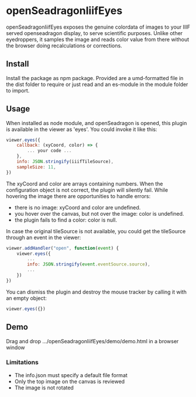 # openSeadragonIiifEyes

openSeadragonIiifEyes exposes the genuine colordata of images to your IIIF served openseadragon  display, to serve scientific purposes. Unlike other eyedroppers, it samples the image and reads color value from there without the browser doing recalculations or corrections.

## Install

Install the package as npm package. Provided are
a umd-formatted file in the dist folder to require or just read
and an es-module in the module folder to import.

## Usage

When installed as node module,
and openSeadragon is opened,
this plugin is available in the viewer as 'eyes'.
You could invoke it like this:

```js
viewer.eyes({
    callback: (xyCoord, color) => {
        ... your code ...
    },
    info: JSON.stringify(iiifTileSource),
    sampleSize: 11,
})
```

The xyCoord and color are arrays containing numbers.
When the configuration object is not correct, the plugin will silently fail.
While hovering the image there are opportunities to handle errors:
* there is no image:
  xyCoord and color are undefined.
* you hover over the canvas, but not over the image:
  color is undefined.
* the plugin fails to find a color:
  color is null.

In case the original tileSource is not available,
you could get the tileSource through an event in the viewer:

```js
viewer.addHandler("open", function(event) {
    viewer.eyes({
        ...
        info: JSON.stringify(event.eventSource.source),
        ...
    })
})
```

You can dismiss the plugin and destroy the mouse tracker
by calling it with an empty object:

```js
viewer.eyes({})
```

## Demo

Drag and drop .../openSeadragonIiifEyes/demo/demo.html in a browser window

### Limitations

* The info.json must specify a default file format
* Only the top image on the canvas is reviewed
* The image is not rotated
